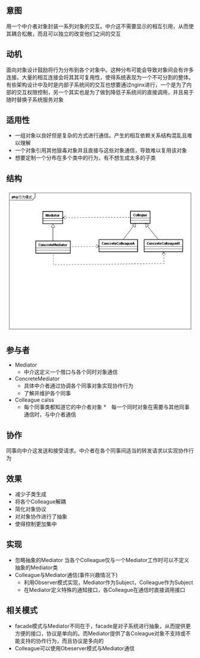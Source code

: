 ## 意图
用一个中介者对象封装一系列对象的交互。中介这不需要显示的相互引用，从而使其耦合松散，而且可以独立的改变他们之间的交互

## 动机
面向对象设计鼓励将行为分布到各个对象中。这种分布可能会导致对象间会有许多连接。大量的相互连接会将其其可复用性，使得系统表现为一个不可分割的整体。
有些架构设计中及时是内部子系统间的交互也想要通过nginx进行，一个是为了内部的交互权限控制，另一个其实也是为了做到降低子系统间的直接调用，并且易于随时替换子系统服务对象

## 适用性
* 一组对象以良好但是复杂的方式进行通信。产生的相互依赖关系结构混乱且难以理解
* 一个对象引用其他狠毒对象并且直接与这些对象通信，导致难以复用该对象
* 想要定制一个分布在多个类中的行为，有不想生成太多的子类

## 结构
![中介者](uml/中介者.png)

## 参与者
* Mediator
	* 中介这定义一个借口与各个同时对象通信
* ConcreteMediator
	* 具体中介者通过协调各个同事对象实现协作行为
	* 了解并维护各个同事
* Colleague calss
	* 每个同事类都知道它的中介者对象
	*　每一个同时对象在需要与其他同事通信时，与中介者通信

## 协作
同事向中介这发送和接受请求。中介者在各个同事间适当的转发请求以实现协作行为

## 效果
* 减少子类生成
* 将各个Colleague解耦
* 简化对象协议
* 对对象协作进行了抽象
* 使得控制更加集中

## 实现
* 忽略抽象的Mediator
当各个Colleague仅与一个Mediator工作时可以不定义抽象的Mediator类
* Colleague与Mediator通信(事件兴趣情况下)
	* 利用Observer模式实现，Mediator作为Subject，Colleague作为Subject
	* 在Mediator定义特殊的通知接口，各Colleague在通信时直接调用接口

## 相关模式
* facade模式与Mediator不同在于，facade是对子系统进行抽象，从而提供更方便的接口，协议是单向的。而Mediator提供了各Coleague对象不支持或不能支持的协作行为，而且协议是多向的
* Colleague可以使用Obeserver模式与Mediator通信